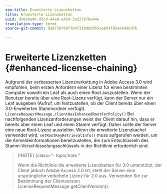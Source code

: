 ```yaml
---
seo-title: Erweiterte Lizenzketten
title: Erweiterte Lizenzketten
uuid: dc0e0a46-d3cd-44e8-a45d-3e22787be44e
translation-type: tm+mt
source-git-commit: da8736769f7b47318dbd955aa854f83ae64d6d7b

---
```



# Erweiterte Lizenzketten {#enhanced-license-chaining}

Aufgrund der verbesserten Lizenzverkettung in Adobe Access 3.0 wird empfohlen, beim ersten Anfordern einer Lizenz für einen bestimmten Computer sowohl ein Leaf als auch einen Root auszustellen. Wenn der Benutzer bereits über eine Root-Lizenz verfügt, kann der Server nur ein Leaf ausgeben (Aufruf, um festzustellen, ob der Client bereits über einen 3.0-Erweiterten Stammordner verfügt). `LicenseRequestMessage.clientHasEnhancedRootForPolicy()` Bei nachfolgenden Lizenzanforderungen weist der Client darauf hin, dass er bereits über einen Leaf und einen Stamm verfügt. Daher sollte der Server eine neue Root-Lizenz ausstellen. Wenn die erweiterte Lizenzkachel verwendet wird, `setRootKeyRetrievalInfo()` muss aufgerufen werden, um die Anmeldeinformationen bereitzustellen, die zum Entschlüsseln des Stamm-Verschlüsselungsschlüssels in der Richtlinie erforderlich sind.

>[!NOTE] {class=&quot;- topic/note &quot;
>
>Wenn die Richtlinie die erweiterte Lizenzketten für 3.0 unterstützt, der Client jedoch Adobe Access 2.0 ist, stellt der Server eine ursprüngliche verkettete Lizenz für 2.0 aus. Verwenden Sie zur Bestimmung der Clientversion LicenseRequestMessage.getClientVersion().

